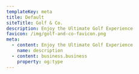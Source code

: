 ```yaml
---
templateKey: meta
title: Default
siteTitle: Golf & Co.
description: Enjoy the Ultimate Golf Experience
favicon: /img/golf-and-co-favicon.png
meta:
  - content: Enjoy the Ultimate Golf Experience
    name: description
  - content: business.business
    property: og:type
---
```


